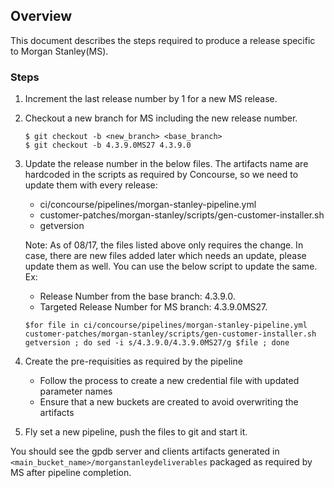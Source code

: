 ## Overview
This document describes the steps required to produce a release specific to Morgan Stanley(MS).

### Steps
1. Increment the last release number by 1 for a new MS release.
2. Checkout a new branch for MS including the new release number.
	
	```
	$ git checkout -b <new_branch> <base_branch>
	$ git checkout -b 4.3.9.0MS27 4.3.9.0	
	```
3. Update the release number in the below files. The artifacts name are hardcoded in the scripts as required by Concourse, so we need to update them with every release:
	* ci/concourse/pipelines/morgan-stanley-pipeline.yml
	* customer-patches/morgan-stanley/scripts/gen-customer-installer.sh
	* getversion
	
	Note: As of 08/17, the files listed above only requires the change. In case, there are new files added later which needs an update, please update them as well.
	You can use the below script to update the same.	
	Ex:
	* Release Number from the base branch: 4.3.9.0.
	* Targeted Release Number for MS branch: 4.3.9.0MS27.
	
 	```
 	$for file in ci/concourse/pipelines/morgan-stanley-pipeline.yml customer-patches/morgan-stanley/scripts/gen-customer-installer.sh getversion ; do sed -i s/4.3.9.0/4.3.9.0MS27/g $file ; done
 	```
4. Create the pre-requisities as required by the pipeline
	* Follow the process to create a new credential file with updated parameter names
	* Ensure that a new buckets are created to avoid overwriting the artifacts 
5. Fly set a new pipeline, push the files to git and start it.

You should see the gpdb server and clients artifacts generated in `<main_bucket_name>/morganstanleydeliverables` packaged as required by MS after pipeline completion.
